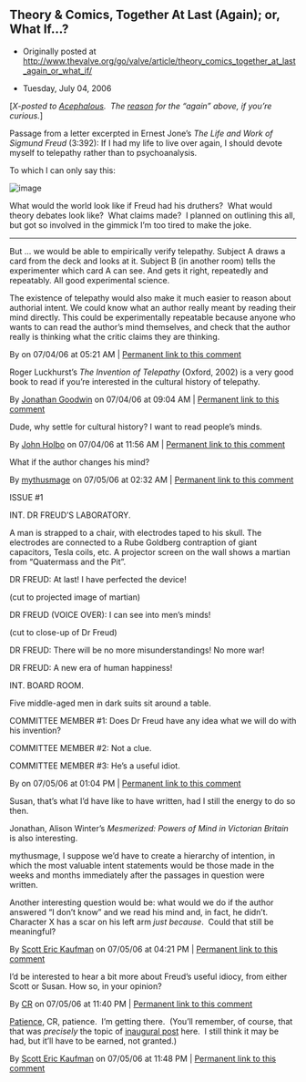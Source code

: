## Theory &amp; Comics, Together At Last (Again); or, What If…?

 * Originally posted at http://www.thevalve.org/go/valve/article/theory_comics_together_at_last_again_or_what_if/

* Tuesday, July 04, 2006 

\[_X-posted to [Acephalous](http://acephalous.typepad.com/).  The [reason](http://acephalous.typepad.com/acephalous/2006/05/how_do_i_know_d.html) for the “again” above, if you’re curious._\]

Passage from a letter excerpted in Ernest Jone’s _The Life and Work of Sigmund Freud_ (3:392):
If I had my life to live over again, I should devote myself to telepathy rather than to psychoanalysis.

To which I can only say this:

![image](http://www.thevalve.org/uploads/WhatIffreud7.jpg)

What would the world look like if Freud had his druthers?  What would theory debates look like?  What claims made?  I planned on outlining this all, but got so involved in the gimmick I’m too tired to make the joke.

---

But ... we would be able to empirically verify telepathy. Subject A draws a card from the deck and looks at it. Subject B (in another room) tells the experimenter which card A can see. And gets it right, repeatedly and repeatably. All good experimental science.

The existence of telepathy would also make it much easier to reason about authorial intent. We could know what an author really meant by reading their mind directly. This could be experimentally repeatable because anyone who wants to can read the author’s mind themselves, and check that the author really is thinking what the critic claims they are thinking.

By  on 07/04/06 at 05:21 AM | [Permanent link to this comment](http://www.thevalve.org/go/valve/article/theory_comics_together_at_last_again_or_what_if/#10383)
[]()

Roger Luckhurst’s _The Invention of Telepathy_ (Oxford, 2002) is a very good book to read if you’re interested in the cultural history of telepathy.

By [Jonathan Goodwin](http://jgoodwin.net) on 07/04/06 at 09:04 AM | [Permanent link to this comment](http://www.thevalve.org/go/valve/article/theory_comics_together_at_last_again_or_what_if/#10384)
[]()

Dude, why settle for cultural history? I want to read people’s minds.

By [John Holbo](http://examinedlife.typepad.com/johnbelle/) on 07/04/06 at 11:56 AM | [Permanent link to this comment](http://www.thevalve.org/go/valve/article/theory_comics_together_at_last_again_or_what_if/#10385)
[]()

What if the author changes his mind?

By [mythusmage](http://www.mythusmageopines.com/wp) on 07/05/06 at 02:32 AM | [Permanent link to this comment](http://www.thevalve.org/go/valve/article/theory_comics_together_at_last_again_or_what_if/#10387)
[]()

ISSUE #1

INT. DR FREUD’S LABORATORY.

A man is strapped to a chair, with electrodes taped to his skull. The electrodes are connected to a Rube Goldberg contraption of giant capacitors, Tesla coils, etc. A projector screen on the wall shows a martian from “Quatermass and the Pit”.

DR FREUD: At last! I have perfected the device!

(cut to projected image of martian)

DR FREUD (VOICE OVER): I can see into men’s minds!

(cut to close-up of Dr Freud)

DR FREUD: There will be no more misunderstandings! No more war! 

DR FREUD: A new era of human happiness!

INT. BOARD ROOM.

Five middle-aged men in dark suits sit around a table.

COMMITTEE MEMBER #1: Does Dr Freud have any idea what we will do with his invention?

COMMITTEE MEMBER #2: Not a clue.

COMMITTEE MEMBER #3: He’s a useful idiot.

By  on 07/05/06 at 01:04 PM | [Permanent link to this comment](http://www.thevalve.org/go/valve/article/theory_comics_together_at_last_again_or_what_if/#10390)
[]()

Susan, that’s what I’d have like to have written, had I still the energy to do so then.

Jonathan, Alison Winter’s _Mesmerized: Powers of Mind in Victorian Britain_ is also interesting.

mythusmage, I suppose we’d have to create a hierarchy of intention, in which the most valuable intent statements would be those made in the weeks and months immediately after the passages in question were written.  

Another interesting question would be: what would we do if the author answered “I don’t know” and we read his mind and, in fact, he didn’t.  Character X has a scar on his left arm _just because_.  Could that still be meaningful?

By [Scott Eric Kaufman](http://acephalous.typepad.com) on 07/05/06 at 04:21 PM | [Permanent link to this comment](http://www.thevalve.org/go/valve/article/theory_comics_together_at_last_again_or_what_if/#10391)
[]()

I’d be interested to hear a bit more about Freud’s useful idiocy, from either Scott or Susan. How so, in your opinion?

By [CR](http://adswithoutproducts.typepad.com) on 07/05/06 at 11:40 PM | [Permanent link to this comment](http://www.thevalve.org/go/valve/article/theory_comics_together_at_last_again_or_what_if/#10394)
[]()

[Patience](http://acephalous.typepad.com/acephalous/2006/07/freud.html), CR, patience.  I’m getting there.  (You’ll remember, of course, that that was _precisely_ the topic of [inaugural post](http://www.thevalve.org/go/valve/article/same_senseless_ramblings_slightly_bigger_stage_or_intellectual_investments/) here.  I still think it may be had, but it’ll have to be earned, not granted.)

By [Scott Eric Kaufman](http://acephalous.typepad.com) on 07/05/06 at 11:48 PM | [Permanent link to this comment](http://www.thevalve.org/go/valve/article/theory_comics_together_at_last_again_or_what_if/#10395)

